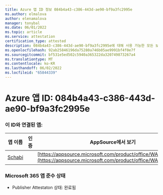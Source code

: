 ```yaml
---
title: Azure 앱 ID 정보 084b4a43-c386-443d-ae90-bf9a3fc2995e
ms.author: elmalova
author: elenamalova
manager: tonybal
ms.date: 06/01/2022
ms.topic: article
ms.service: attestation
certification_type: attested
description: 084b4a43-c386-443d-ae90-bf9a3fc2995e에 대해 사용 가능한 모든 보안 및 규정 준수 정보입니다.
ms.openlocfilehash: 92ab25846196da75280a746b05ae9991bf4f0e7f
ms.sourcegitcommit: bf531e5ed502c5940a365322da320749873267a4
ms.translationtype: MT
ms.contentlocale: ko-KR
ms.lasthandoff: 06/02/2022
ms.locfileid: "65844339"
---
```

# <a name="azure-app-id-084b4a43-c386-443d-ae90-bf9a3fc2995e"></a>Azure 앱 ID: 084b4a43-c386-443d-ae90-bf9a3fc2995e


### <a name="apps-associated-with-this-id"></a>이 ID와 연결된 앱:
| **앱 이름** | **인증** | **AppSource에서 보기** |
|--------------|---------------|-----------------------|
| [Schabi](../forward/WA200003728.md) |  | [https://appsource.microsoft.com/product/office/WA200003728](https://appsource.microsoft.com/product/office/WA200003728) |

### <a name="microsoft-365-app-compliance-status"></a>Microsoft 365 앱 준수 상태
- Publisher Attestaton 상태: 완료됨
